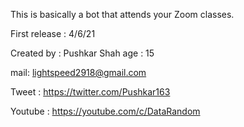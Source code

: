 This is basically a bot that attends your Zoom classes.

First release : 4/6/21

Created by : Pushkar Shah
age : 15

mail: lightspeed2918@gmail.com

Tweet : https://twitter.com/Pushkar163

Youtube : https://youtube.com/c/DataRandom


